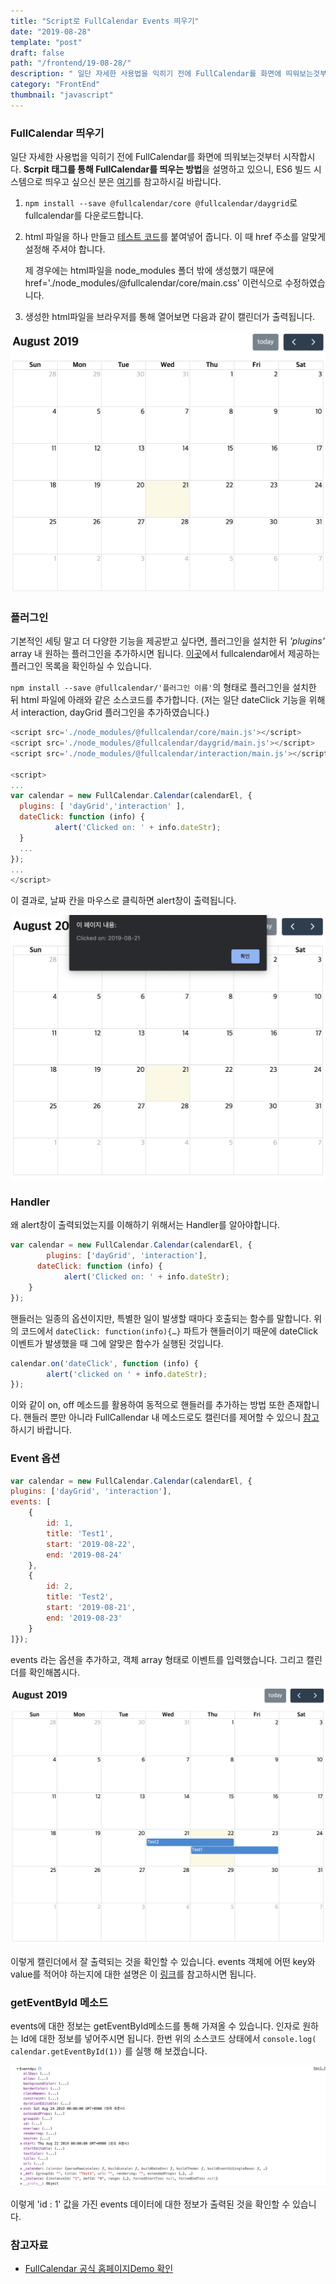 ```yaml
---
title: "Script로 FullCalendar Events 띄우기"
date: "2019-08-28"
template: "post"
draft: false
path: "/frontend/19-08-28/"
description: " 일단 자세한 사용법을 익히기 전에 FullCalendar를 화면에 띄워보는것부터 시작합시다. Scrpit 태그를 통해 FullCalendar를 띄우는 방법을 설명하고 있으니, ES6 빌드 시스템으로 띄우고 싶으신 분은 이곳을 참고하시길 바랍니다."
category: "FrontEnd"
thumbnail: "javascript"
---
```


### FullCalendar 띄우기

 일단 자세한 사용법을 익히기 전에 FullCalendar를 화면에 띄워보는것부터 시작합시다. **Scrpit 태그를 통해 FullCalendar를 띄우는 방법**을 설명하고 있으니, ES6 빌드 시스템으로 띄우고 싶으신 분은 [여기](https://fullcalendar.io/docs/initialize-es6)를 참고하시길 바랍니다.

1. `npm install --save @fullcalendar/core @fullcalendar/daygrid`로 fullcalendar를 다운로드합니다.

2. html 파일을 하나 만들고 [테스트 코드](https://fullcalendar.io/docs/initialize-globals)를 붙여넣어 줍니다. 이 때 href 주소를 알맞게 설정해 주셔야 합니다.

   제 경우에는 html파일을 node_modules 폴더 밖에 생성했기 때문에href='./node_modules/@fullcalendar/core/main.css' 이런식으로 수정하였습니다.

3. 생성한 html파일을 브라우저를 통해 열어보면 다음과 같이 캘린더가 출력됩니다.

![img](../img/19-08-28-1.png)



### 플러그인

 기본적인 세팅 말고 더 다양한 기능을 제공받고 싶다면, 플러그인을 설치한 뒤 *'plugins'* array 내 원하는 플러그인을 추가하시면 됩니다. [이곳](https://fullcalendar.io/docs/plugin-index)에서 fullcalendar에서 제공하는 플러그인 목록을 확인하실 수 있습니다.

`npm install --save @fullcalendar/'플러그인 이름'`의 형태로 플러그인을 설치한 뒤 html 파일에 아래와 같은 소스코드를 추가합니다. (저는 일단 dateClick 기능을 위해서 interaction, dayGrid 플러그인을 추가하였습니다.)

```javascript
<script src='./node_modules/@fullcalendar/core/main.js'></script>
<script src='./node_modules/@fullcalendar/daygrid/main.js'></script>
<script src='./node_modules/@fullcalendar/interaction/main.js'></script>

<script>
...
var calendar = new FullCalendar.Calendar(calendarEl, {
  plugins: [ 'dayGrid','interaction' ],
  dateClick: function (info) {
          alert('Clicked on: ' + info.dateStr);
  }
  ...
});
...
</script>
```

 이 결과로, 날짜 칸을 마우스로 클릭하면 alert창이 출력됩니다. 

![img](../img/19-08-28-2.png)

### Handler

 왜 alert창이 출력되었는지를 이해하기 위해서는 Handler를 알아야합니다.

```javascript
var calendar = new FullCalendar.Calendar(calendarEl, {
        plugins: ['dayGrid', 'interaction'],
      dateClick: function (info) {
            alert('Clicked on: ' + info.dateStr);
    }
});
```

 핸들러는 일종의 옵션이지만, 특별한 일이 발생할 때마다 호출되는 함수를 말합니다. 위의 코드에서 `dateClick: function(info){…}` 파트가 핸들러이기 때문에 dateClick 이벤트가 발생했을 때 그에 알맞은 함수가 실행된 것입니다.

```javascript
calendar.on('dateClick', function (info) {
        alert('clicked on ' + info.dateStr);
});
```

이와 같이 on, off 메소드를 활용하여 동적으로 핸들러를 추가하는 방법 또한 존재합니다. 핸들러 뿐만 아니라 FullCallendar 내 메소드로도 캘린더를 제어할 수 있으니 [참고](https://fullcalendar.io/docs/Calendar-prev)하시기 바랍니다.

### Event 옵션

```javascript
var calendar = new FullCalendar.Calendar(calendarEl, {
plugins: ['dayGrid', 'interaction'],
events: [
	{
		id: 1,
		title: 'Test1',
		start: '2019-08-22',
		end: '2019-08-24'
	},
	{
		id: 2,
		title: 'Test2',
		start: '2019-08-21',
		end: '2019-08-23'
	}
]});
```

 events 라는 옵션을 추가하고, 객체 array 형태로 이벤트를 입력했습니다. 그리고 캘린더를 확인해봅시다.

![img](../img/19-08-28-3.png)

 이렇게 캘린더에서 잘 출력되는 것을 확인할 수 있습니다. events 객체에 어떤 key와 value를 적어야 하는지에 대한 설명은 이 [링크](https://fullcalendar.io/docs/event-object)를 참고하시면 됩니다.

### getEventById 메소드

 events에 대한 정보는 getEventById메소드를 통해 가져올 수 있습니다. 인자로 원하는 Id에 대한 정보를 넣어주시면 됩니다. 한번 위의 소스코드 상태에서 `console.log( calendar.getEventById(1))` 를 실행 해 보겠습니다.

![img](../img/19-08-28-4.png)

이렇게 'id : 1' 값을 가진 events 데이터에 대한 정보가 출력된 것을 확인할 수 있습니다.

### 참고자료

- [FullCalendar 공식 홈페이지](https://fullcalendar.io/)[Demo 확인](https://fullcalendar.io/#demos)

[
](https://fullcalendar.io/#demos)

